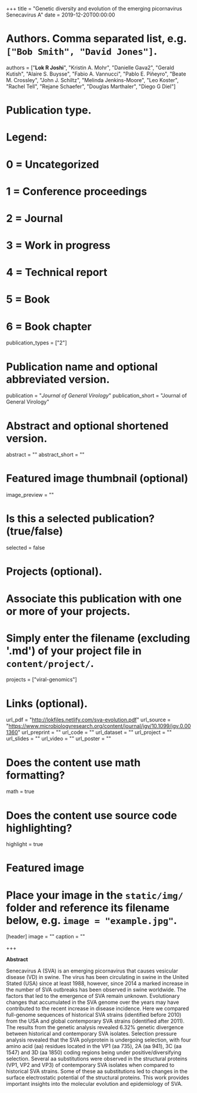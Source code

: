 +++
title = "Genetic diversity and evolution of the emerging picornavirus Senecavirus A"
date = 2019-12-20T00:00:00
  
# Authors. Comma separated list, e.g. `["Bob Smith", "David Jones"]`.
authors = ["**Lok R Joshi**",  "Kristin A. Mohr", "Danielle Gava2", "Gerald Kutish", "Alaire S. Buysse", 
"Fabio A. Vannucci", "Pablo E. Piñeyro", "Beate M. Crossley", "John J. Schiltz", "Melinda Jenkins-Moore", 
"Leo Koster", "Rachel Tell", "Rejane Schaefer", "Douglas Marthaler", "Diego G Diel"]
  
  
  
  
  
  
# Publication type.
  # Legend:
  # 0 = Uncategorized
  # 1 = Conference proceedings
  # 2 = Journal
  # 3 = Work in progress
  # 4 = Technical report
  # 5 = Book
  # 6 = Book chapter
publication_types = ["2"]
  
# Publication name and optional abbreviated version.
publication = "*Journal of General Virology*"
publication_short = "Journal of General Virology"
  
# Abstract and optional shortened version.
  abstract = ""
  abstract_short = ""
 # Featured image thumbnail (optional)
  image_preview = ""
  
# Is this a selected publication? (true/false)
selected = false
  
# Projects (optional).
#   Associate this publication with one or more of your projects.
#   Simply enter the filename (excluding '.md') of your project file in `content/project/`.
projects = ["viral-genomics"]
  
# Links (optional).
url_pdf = "http://lokfiles.netlify.com/sva-evolution.pdf"
url_source = "https://www.microbiologyresearch.org/content/journal/jgv/10.1099/jgv.0.001360"
url_preprint = ""
url_code = ""
url_dataset = ""
url_project = ""
url_slides = ""
url_video = ""
url_poster = ""
  
# Does the content use math formatting?
math = true
  
# Does the content use source code highlighting?
highlight = true
  
# Featured image
# Place your image in the `static/img/` folder and reference its filename below, e.g. `image = "example.jpg"`.
[header]
image = ""
caption = ""
  
+++
    
**Abstract**
    
Senecavirus A (SVA) is an emerging picornavirus that causes vesicular disease (VD) in swine. The virus has been circulating in swine in the United Stated (USA) since at least 1988, however, since 2014 a marked increase in the number of SVA outbreaks has been observed in swine worldwide. The factors that led to the emergence of SVA remain unknown. Evolutionary changes that accumulated in the SVA genome over the years may have contributed to the recent increase in disease incidence. Here we compared full-genome sequences of historical SVA strains (identified before 2010) from the USA and global contemporary SVA strains (identified after 2011). The results from the genetic analysis revealed 6.32% genetic divergence between historical and contemporary SVA isolates. Selection pressure analysis revealed that the SVA polyprotein is undergoing selection, with four amino acid (aa) residues located in the VP1 (aa 735), 2A (aa 941), 3C (aa 1547) and 3D (aa 1850) coding regions being under positive/diversifying selection. Several aa substitutions were observed in the structural proteins (VP1, VP2 and VP3) of contemporary SVA isolates when compared to historical SVA strains. Some of these aa substitutions led to changes in the surface electrostatic potential of the structural proteins. This work provides important insights into the molecular evolution and epidemiology of SVA.